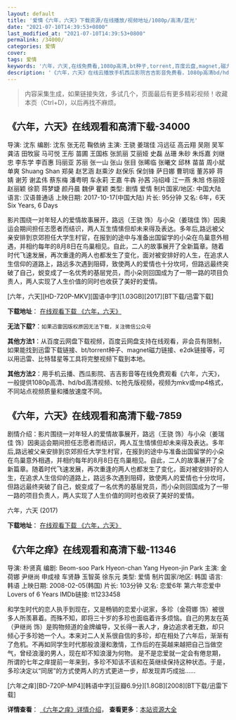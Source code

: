 ```yaml
---
layout: default
title: '爱情《六年，六天》下载资源/在线播放/视频地址/1080p/高清/蓝光'
date: "2021-07-10T14:39:53+0800"
last_modified_at: "2021-07-10T14:39:53+0800"
permalink: /34000/
categories: 爱情
cover:
tags: 爱情
keywords: '六年，六天,在线免费看,1080p高清,bt种子,torrent,百度云盘,magnet,磁力链,迅雷下载资源'
description: '《六年，六天》在线云播放手机西瓜影院吉吉影音免费看，1080p高清bd/hd未删减完整版和tc抢先枪版，mkv/mp4格式，附带bt/torrent种子、magnet/磁力链、百度云盘、网盘资源迅雷下载链接'
---
```


>内容采集生成，如果链接失效，多试几个，页面最后有更多精彩视频！收藏本页（Ctrl+D)，以后再找不麻烦。


## 《六年，六天》在线观看和高清下载-34000

导演: 沈东 编剧: 沈东 张无花 鞠依纳 主演: 王骁 姜瑞佳 冯远征 高云翔 吴刚 吴军 龚洁 田牧宸 马可悦 王彤 苗圃 王国栋 张凯丽 艾丽娅 史磊 丛珊 朱砂 朱烁嘉 刘继忠 李东学 李百惠 玛丽亚 苏丽 张一山 张山 张目 张晞临 张曦文 邱林 苗苗 周小斌 单爽 Shuang Shan 郑昊 赵艺涵 赵乘汐 赵保乐 保剑锋 萨日娜 曹玥瑶 董苏婷 蒋婧 谢芳 谢孟伟 蔡东梅 潘粤明 车永莉 王嘉 牛犇 孙茜 冯绍峰 江一燕 朱旭 佟丽娅 赵丽颖 徐箭 蒋梦婕 颜丹晨 魏伊 瞿颖 类型: 剧情 爱情 制片国家/地区: 中国大陆 语言: 汉语普通话 上映日期: 2017-10-17(中国大陆) 片长: 95分钟 又名: 6年，6天 Six Years, 6 Days

影片围绕一对年轻人的爱情故事展开，路远（王骁 饰）与小朵（姜瑞佳 饰）因奥运会期间担任志愿者而结识，两人互生情愫但却未来得及表达。多年后,路远被父亲安排到京郊担任大学生村官，在报到的途中与准备出国留学的小朵在鸟巢意外相遇，并相约每年的8月8日在鸟巢相见。自此，二人的故事展开了全新篇章。随着时代飞速发展，再次重逢的两人也都发生了变化，面对被安排好的人生，在追求人生信仰的道路上，路远多次遇到阻碍，致使两人的爱情也十分坎坷，但路远最终突破了自己，蜕变成了一名优秀的基层党员，而小朵则回国成为了一带一路的项目负责人，两人实现了人生价值的同时也收获了美好的爱情。


[六年，六天][HD-720P-MKV][国语中字][1.03GB][2017][BT下载/迅雷下载]

**下载地址**： [在线观看下载 《六年，六天》](https://www.btdx8.com/torrent/lnlt_2017.html) 


**无法下载?**：`如果迅雷因版权原因无法下载，关注微信公众号 `

**其他方法1**：从百度云网盘下载视频，百度云网盘支持在线观看，非会员有限制，如果能找到迅雷下载链接、bt/torrent种子、magnet磁力链接、e2dk链接等，可以用迅雷、比特彗星等工具将完整视频下载到本地。

**其他方法2**：用手机云播、西瓜影院、吉吉影音等在线免费观看《六年，六天》，一般提供1080p高清、hd/bd高清视频、tc抢先版视频，视频为mkv或mp4格式，不同站点视频质量和播放速度不同。


## 《六年，六天》在线观看和高清下载-7859

剧情介绍：影片围绕一对年轻人的爱情故事展开，路远（王骁 饰）与小朵（姜瑞佳 饰）因奥运会期间担任志愿者而结识，两人互生情愫但却未来得及表达。多年后,路远被父亲安排到京郊担任大学生村官，在报到的途中与准备出国留学的小朵在鸟巢意外相遇，并相约每年的8月8日在鸟巢相见。自此，二人的故事展开了全新篇章。随着时代飞速发展，再次重逢的两人也都发生了变化，面对被安排好的人生，在追求人生信仰的道路上，路远多次遇到阻碍，致使两人的爱情也十分坎坷，但路远最终突破了自己，蜕变成了一名优秀的基层党员，而小朵则回国成为了一带一路的项目负责人，两人实现了人生价值的同时也收获了美好的爱情。


六年，六天 (2017)

**下载地址**： [在线观看下载 《六年，六天》](https://www.btbtdy.me/btdy/dy12006.html) 


## 《六年之痒》在线观看和高清下载-11346

导演: 朴贤真 编剧: Beom-soo Park Hyeon-chan Yang Hyeon-jin Park 主演: 金荷娜 尹继尚 申成禄 车贤静 玉智英 徐东元 类型: 爱情 制片国家/地区: 韩国 语言: 韩语 上映日期: 2008-02-05(韩国) 片长: 103分钟 又名: 恋爱6年 第六年恋爱中 Lovers of 6 Years IMDb链接: tt1233458

和学生时代的恋人执手到现在，又是畅销的恋爱小说家，多珍（金荷娜 饰）被很多人所羡慕着。而殊不知，即将三十岁的多珍也面临着许多烦恼。自己的男友在英（尹继尚 饰）是购物频道的金牌编导，又长得一表人才，身边追求者无数，却只倾心于多珍她一个人。本来对二人关系很自信的多珍，却在相处了六年后，渐渐有了危机。不再如同学生时代那般浪漫和激情，工作后的在英越来越把自己当做空气，曾经浪漫的男人，现在却不知浪漫为何物。 是不是恋爱就一定会有倦怠期，所谓的七年之痒提前一年来到，多珍不知该不该和在英继续保持这种状态。于是，多珍决定以“同居”的方式使两人的方式更进一步，却发现弄巧成拙……


[六年之痒][BD-720P-MP4][韩语中字][豆瓣6.9分][1.8GB][2008][BT下载/迅雷下载]

**详情查看**： [《六年之痒》详情介绍](/movie/11346/)， **查看更多**：[本站资源大全](/movie/t/all/)

